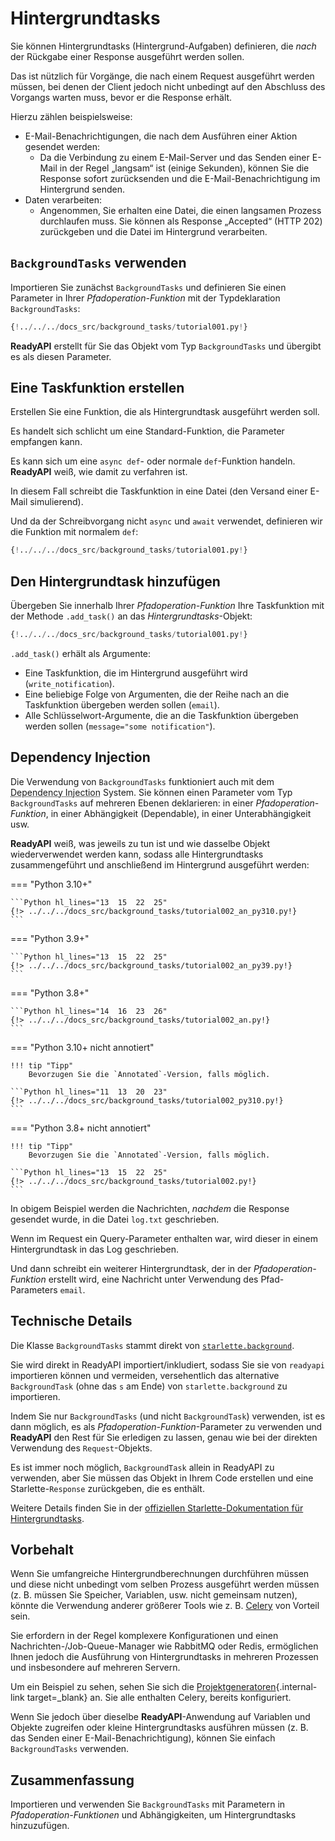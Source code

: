 # Hintergrundtasks

Sie können Hintergrundtasks (Hintergrund-Aufgaben) definieren, die *nach* der Rückgabe einer Response ausgeführt werden sollen.

Das ist nützlich für Vorgänge, die nach einem Request ausgeführt werden müssen, bei denen der Client jedoch nicht unbedingt auf den Abschluss des Vorgangs warten muss, bevor er die Response erhält.

Hierzu zählen beispielsweise:

* E-Mail-Benachrichtigungen, die nach dem Ausführen einer Aktion gesendet werden:
    * Da die Verbindung zu einem E-Mail-Server und das Senden einer E-Mail in der Regel „langsam“ ist (einige Sekunden), können Sie die Response sofort zurücksenden und die E-Mail-Benachrichtigung im Hintergrund senden.
* Daten verarbeiten:
    * Angenommen, Sie erhalten eine Datei, die einen langsamen Prozess durchlaufen muss. Sie können als Response „Accepted“ (HTTP 202) zurückgeben und die Datei im Hintergrund verarbeiten.

## `BackgroundTasks` verwenden

Importieren Sie zunächst `BackgroundTasks` und definieren Sie einen Parameter in Ihrer *Pfadoperation-Funktion* mit der Typdeklaration `BackgroundTasks`:

```Python hl_lines="1  13"
{!../../../docs_src/background_tasks/tutorial001.py!}
```

**ReadyAPI** erstellt für Sie das Objekt vom Typ `BackgroundTasks` und übergibt es als diesen Parameter.

## Eine Taskfunktion erstellen

Erstellen Sie eine Funktion, die als Hintergrundtask ausgeführt werden soll.

Es handelt sich schlicht um eine Standard-Funktion, die Parameter empfangen kann.

Es kann sich um eine `async def`- oder normale `def`-Funktion handeln. **ReadyAPI** weiß, wie damit zu verfahren ist.

In diesem Fall schreibt die Taskfunktion in eine Datei (den Versand einer E-Mail simulierend).

Und da der Schreibvorgang nicht `async` und `await` verwendet, definieren wir die Funktion mit normalem `def`:

```Python hl_lines="6-9"
{!../../../docs_src/background_tasks/tutorial001.py!}
```

## Den Hintergrundtask hinzufügen

Übergeben Sie innerhalb Ihrer *Pfadoperation-Funktion* Ihre Taskfunktion mit der Methode `.add_task()` an das *Hintergrundtasks*-Objekt:

```Python hl_lines="14"
{!../../../docs_src/background_tasks/tutorial001.py!}
```

`.add_task()` erhält als Argumente:

* Eine Taskfunktion, die im Hintergrund ausgeführt wird (`write_notification`).
* Eine beliebige Folge von Argumenten, die der Reihe nach an die Taskfunktion übergeben werden sollen (`email`).
* Alle Schlüsselwort-Argumente, die an die Taskfunktion übergeben werden sollen (`message="some notification"`).

## Dependency Injection

Die Verwendung von `BackgroundTasks` funktioniert auch mit dem <abbr title="Einbringen von Abhängigkeiten">Dependency Injection</abbr> System. Sie können einen Parameter vom Typ `BackgroundTasks` auf mehreren Ebenen deklarieren: in einer *Pfadoperation-Funktion*, in einer Abhängigkeit (Dependable), in einer Unterabhängigkeit usw.

**ReadyAPI** weiß, was jeweils zu tun ist und wie dasselbe Objekt wiederverwendet werden kann, sodass alle Hintergrundtasks zusammengeführt und anschließend im Hintergrund ausgeführt werden:

=== "Python 3.10+"

    ```Python hl_lines="13  15  22  25"
    {!> ../../../docs_src/background_tasks/tutorial002_an_py310.py!}
    ```

=== "Python 3.9+"

    ```Python hl_lines="13  15  22  25"
    {!> ../../../docs_src/background_tasks/tutorial002_an_py39.py!}
    ```

=== "Python 3.8+"

    ```Python hl_lines="14  16  23  26"
    {!> ../../../docs_src/background_tasks/tutorial002_an.py!}
    ```

=== "Python 3.10+ nicht annotiert"

    !!! tip "Tipp"
        Bevorzugen Sie die `Annotated`-Version, falls möglich.

    ```Python hl_lines="11  13  20  23"
    {!> ../../../docs_src/background_tasks/tutorial002_py310.py!}
    ```

=== "Python 3.8+ nicht annotiert"

    !!! tip "Tipp"
        Bevorzugen Sie die `Annotated`-Version, falls möglich.

    ```Python hl_lines="13  15  22  25"
    {!> ../../../docs_src/background_tasks/tutorial002.py!}
    ```

In obigem Beispiel werden die Nachrichten, *nachdem* die Response gesendet wurde, in die Datei `log.txt` geschrieben.

Wenn im Request ein Query-Parameter enthalten war, wird dieser in einem Hintergrundtask in das Log geschrieben.

Und dann schreibt ein weiterer Hintergrundtask, der in der *Pfadoperation-Funktion* erstellt wird, eine Nachricht unter Verwendung des Pfad-Parameters `email`.

## Technische Details

Die Klasse `BackgroundTasks` stammt direkt von <a href="https://www.starlette.io/background/" class="external-link" target="_blank">`starlette.background`</a>.

Sie wird direkt in ReadyAPI importiert/inkludiert, sodass Sie sie von `readyapi` importieren können und vermeiden, versehentlich das alternative `BackgroundTask` (ohne das `s` am Ende) von `starlette.background` zu importieren.

Indem Sie nur `BackgroundTasks` (und nicht `BackgroundTask`) verwenden, ist es dann möglich, es als *Pfadoperation-Funktion*-Parameter zu verwenden und **ReadyAPI** den Rest für Sie erledigen zu lassen, genau wie bei der direkten Verwendung des `Request`-Objekts.

Es ist immer noch möglich, `BackgroundTask` allein in ReadyAPI zu verwenden, aber Sie müssen das Objekt in Ihrem Code erstellen und eine Starlette-`Response` zurückgeben, die es enthält.

Weitere Details finden Sie in der <a href="https://www.starlette.io/background/" class="external-link" target="_blank">offiziellen Starlette-Dokumentation für Hintergrundtasks</a>.

## Vorbehalt

Wenn Sie umfangreiche Hintergrundberechnungen durchführen müssen und diese nicht unbedingt vom selben Prozess ausgeführt werden müssen (z. B. müssen Sie Speicher, Variablen, usw. nicht gemeinsam nutzen), könnte die Verwendung anderer größerer Tools wie z. B. <a href="https://docs.celeryq.dev" class="external-link" target="_blank">Celery</a> von Vorteil sein.

Sie erfordern in der Regel komplexere Konfigurationen und einen Nachrichten-/Job-Queue-Manager wie RabbitMQ oder Redis, ermöglichen Ihnen jedoch die Ausführung von Hintergrundtasks in mehreren Prozessen und insbesondere auf mehreren Servern.

Um ein Beispiel zu sehen, sehen Sie sich die [Projektgeneratoren](../project-generation.md){.internal-link target=_blank} an. Sie alle enthalten Celery, bereits konfiguriert.

Wenn Sie jedoch über dieselbe **ReadyAPI**-Anwendung auf Variablen und Objekte zugreifen oder kleine Hintergrundtasks ausführen müssen (z. B. das Senden einer E-Mail-Benachrichtigung), können Sie einfach `BackgroundTasks` verwenden.

## Zusammenfassung

Importieren und verwenden Sie `BackgroundTasks` mit Parametern in *Pfadoperation-Funktionen* und Abhängigkeiten, um Hintergrundtasks hinzuzufügen.
